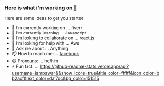 ### Here is what i'm working on 👋


Here are some ideas to get you started:

- 🔭 I’m currently working on ... fiverr
- 🌱 I’m currently learning ... Javascript
- 👯 I’m looking to collaborate on ... react.js
- 🤔 I’m looking for help with ... Aws
- 💬 Ask me about ... Anything
- 📫 How to reach me: ... [facebook](https://www.facebook.com/profile.php?id=100008517880672)
- 😄 Pronouns: ... he/him
- ⚡ Fun fact: ... 
https://github-readme-stats.vercel.app/api?username=iampawan&&show_icons=true&title_color=ffffff&icon_color=bb2acf&text_color=daf7dc&bg_color=151515
